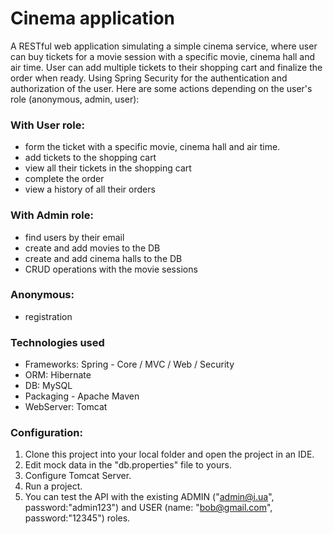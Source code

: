 # Cinema application
A RESTful web application simulating a simple cinema service, where user can buy tickets for a movie session with a specific movie, cinema hall and air time. User can add multiple tickets to their shopping cart and finalize the order when ready. Using Spring Security for the authentication and authorization of the user. Here are some actions depending on the user's role (anonymous, admin, user):

### With User role:
* form the ticket with a specific movie, cinema hall and air time.
* add tickets to the shopping cart
* view all their tickets in the shopping cart
* complete the order
* view a history of all their orders
### With Admin role:
* find users by their email 
* create and add movies to the DB
* create and add cinema halls to the DB
* CRUD operations with the movie sessions
### Anonymous:
* registration
### Technologies used
* Frameworks: Spring - Core / MVC / Web / Security
* ORM: Hibernate
* DB: MySQL
* Packaging - Apache Maven
* WebServer: Tomcat

### Configuration:
1. Clone this project into your local folder and open the project in an IDE.
2. Edit mock data in the "db.properties" file to yours.
3. Configure Tomcat Server.
4. Run a project.
5. You can test the API with the existing ADMIN ("admin@i.ua", password:"admin123") and USER (name: "bob@gmail.com", password:"12345") roles.
